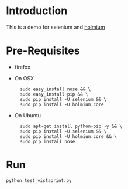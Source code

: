 Introduction
============

This is a demo for selenium and [holmium](http://holmiumcore.readthedocs.org)

Pre-Requisites
==============
* firefox
* On OSX

        sudo easy_install nose && \
        sudo easy_install pip && \
        sudo pip install -U selenium && \
        sudo pip install -U holmium.core
* On Ubuntu

        sudo apt-get install python-pip -y && \
        sudo pip install -U selenium && \
        sudo pip install -U holmium.core && \
        sudo pip install nose

Run
===
`python test_vistaprint.py`
